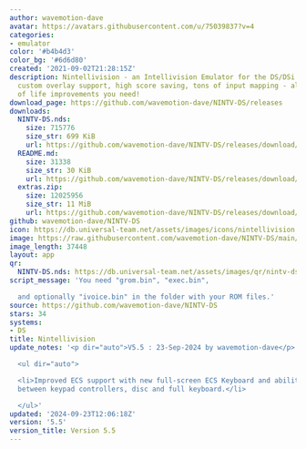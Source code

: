 ```yaml
---
author: wavemotion-dave
avatar: https://avatars.githubusercontent.com/u/75039837?v=4
categories:
- emulator
color: '#b4b4d3'
color_bg: '#6d6d80'
created: '2021-09-02T21:28:15Z'
description: Nintellivision - an Intellivision Emulator for the DS/DSi. High compatibility,
  custom overlay support, high score saving, tons of input mapping - all the quality
  of life improvements you need!
download_page: https://github.com/wavemotion-dave/NINTV-DS/releases
downloads:
  NINTV-DS.nds:
    size: 715776
    size_str: 699 KiB
    url: https://github.com/wavemotion-dave/NINTV-DS/releases/download/5.5/NINTV-DS.nds
  README.md:
    size: 31338
    size_str: 30 KiB
    url: https://github.com/wavemotion-dave/NINTV-DS/releases/download/5.5/README.md
  extras.zip:
    size: 12025956
    size_str: 11 MiB
    url: https://github.com/wavemotion-dave/NINTV-DS/releases/download/5.5/extras.zip
github: wavemotion-dave/NINTV-DS
icon: https://db.universal-team.net/assets/images/icons/nintellivision.png
image: https://raw.githubusercontent.com/wavemotion-dave/NINTV-DS/main/arm9/gfx/bgTop.png
image_length: 37448
layout: app
qr:
  NINTV-DS.nds: https://db.universal-team.net/assets/images/qr/nintv-ds-nds.png
script_message: 'You need "grom.bin", "exec.bin",

  and optionally "ivoice.bin" in the folder with your ROM files.'
source: https://github.com/wavemotion-dave/NINTV-DS
stars: 34
systems:
- DS
title: Nintellivision
update_notes: '<p dir="auto">V5.5 : 23-Sep-2024 by wavemotion-dave</p>

  <ul dir="auto">

  <li>Improved ECS support with new full-screen ECS Keyboard and ability to switch
  between keypad controllers, disc and full keyboard.</li>

  </ul>'
updated: '2024-09-23T12:06:18Z'
version: '5.5'
version_title: Version 5.5
---
```

